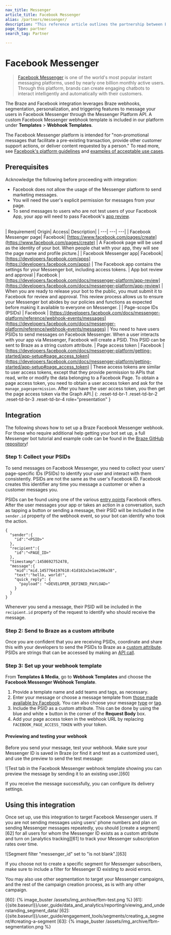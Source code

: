 ```yaml
---
nav_title: Messenger
article_title: Facebook Messenger
alias: /partners/messenger/
description: "This reference article outlines the partnership between Braze and Facebook Messenger, one of the world's most popular instant messaging platforms."
page_type: partner
search_tag: Partner

---
```


# Facebook Messenger

> [Facebook Messenger](https://developers.facebook.com/docs/messenger-platform/) is one of the world's most popular instant messaging platforms, used by nearly one billion monthly active users. Through this platform, brands can create engaging chatbots to interact intelligently and automatically with their customers.

The Braze and Facebook integration leverages Braze webhooks, segmentation, personalization, and triggering features to message your users in Facebook Messenger through the Messenger Platform API. A custom Facebook Messenger webhook template is included in our platform under **Templates** > **Webhook Templates**.

The Facebook Messenger platform is intended for "non-promotional messages that facilitate a pre-existing transaction, provide other customer support actions, or deliver content requested by a person." To read more, see [Facebook's platform guidelines](https://developers.facebook.com/docs/messenger-platform) and [examples of acceptable use cases](https://developers.facebook.com/docs/messenger-platform/app-review#examples_acceptable).

## Prerequisites

Acknowledge the following before proceeding with integration:
- Facebook does not allow the usage of the Messenger platform to send marketing messages. 
- You will need the user's explicit permission for messages from your page. 
- To send messages to users who are not test users of your Facebook App, your app will need to pass Facebook's [app review](https://developers.facebook.com/docs/messenger-platform/app-review).<br><br>

| Requirement| Origin| Access| Description|
| ---| ---| ---|
| Facebook Messenger page| Facebook| [https://www.facebook.com/pages/create](https://www.facebook.com/pages/create) | A Facebook page will be used as the identity of your bot. When people chat with your app, they will see the page name and profile picture.|
| Facebook Messenger app| Facebook| [https://developers.facebook.com/apps](https://developers.facebook.com/apps) | The Facebook app contains the settings for your Messenger bot, including access tokens.
| App bot review and approval | Facebook | [https://developers.facebook.com/docs/messenger-platform/app-review](https://developers.facebook.com/docs/messenger-platform/app-review) | When you are ready to release your bot to the public, you must submit it to Facebook for review and approval. This review process allows us to ensure your Messenger bot abides by our policies and functions as expected before making it available to everyone on Messenger. |
| Page-scope IDs (PSIDs) | Facebook | [https://developers.facebook.com/docs/messenger-platform/reference/webhook-events/messages](https://developers.facebook.com/docs/messenger-platform/reference/webhook-events/messages) | You need to have users PSIDs to send messages on Facebook Messenger. When a user interacts with your app via Messenger, Facebook will create a PSID. This PSID can be sent to Braze as a string custom attribute.
| Page access token | Facebook | [https://developers.facebook.com/docs/messenger-platform/getting-started/app-setup#page_access_token](https://developers.facebook.com/docs/messenger-platform/getting-started/app-setup#page_access_token) | These access tokens are similar to user access tokens, except that they provide permission to APIs that read, write or modify the data belonging to a Facebook Page. To obtain a page access token, you need to obtain a user access token and ask for the `manage_pagespermission`. After you have the user access token, you then get the page access token via the Graph API.|
{: .reset-td-br-1 .reset-td-br-2 .reset-td-br-3  .reset-td-br-4 role="presentation" }

## Integration

The following shows how to set up a Braze Facebook Messenger webhook. 
For those who require additional help getting your bot set up, a full Messenger bot tutorial and example code can be found in the [Braze GitHub repository](https://github.com/Appboy/appboy-fb-messenger-bot)!

### Step 1: Collect your PSIDs

To send messages on Facebook Messenger, you need to collect your users' page-specific IDs (PSIDs) to identify your user and interact with them consistently. PSIDs are not the same as the user's Facebook ID. Facebook creates this identifier any time you message a customer or when a customer messages you.

PSIDs can be found using one of the various [entry points](https://developers.facebook.com/docs/messenger-platform/discovery) Facebook offers. After the user messages your app or takes an action in a conversation, such as tapping a button or sending a message, their PSID will be included in the `sender.id` property of the webhook event, so your bot can identify who took the action.

```
{
  "sender":{
    "id":"<PSID>"
  },
  "recipient":{
    "id":"<PAGE_ID>"
  },
  "timestamp":1458692752478,
  "message":{
    "mid":"mid.1457764197618:41d102a3e1ae206a38",
    "text":"hello, world!",
    "quick_reply": {
      "payload": "<DEVELOPER_DEFINED_PAYLOAD>"
    }
  }
}
```

Whenever you send a message, their PSID will be included in the `recipient.id` property of the request to identify who should receive the message.

### Step 2: Send to Braze as a custom attribute

Once you are confident that you are receiving PSIDs, coordinate and share this with your developers to send the PSIDs to Braze as a [custom attribute]({{site.baseurl}}/user_guide/data/custom_data/custom_attributes/#custom-attributes). PSIDs are strings that can be accessed by making an [API call](https://developers.facebook.com/docs/messenger-platform/reference/send-api).

### Step 3: Set up your webhook template

From **Templates & Media**, go to **Webhook Templates** and choose the **Facebook Messenger Webhook Template**.

1. Provide a template name and add teams and tags, as necessary.
2. Enter your message or choose a message template from [those made available by Facebook](https://developers.facebook.com/docs/messenger-platform/reference/webhook-events/messages). You can also choose your message [type](https://developers.facebook.com/docs/messenger-platform/send-messages#message_types) or [tag](https://developers.facebook.com/docs/messenger-platform/send-messages/message-tags).
3. Include the PSID as a custom attribute. This can be done by using the blue and white **+** button in the corner of the **Request Body** box.
3. Add your page access token in the webhook URL by replacing `FACEBOOK_PAGE_ACCESS_TOKEN` with your token.

#### Previewing and testing your webhook

Before you send your message, test your webhook. Make sure your Messenger ID is saved in Braze (or find it and test as a customized user), and use the preview to send the test message:

![Test tab in the Facebook Messenger webhook template showing you can preview the message by sending it to an existing user.][60]

If you receive the message successfully, you can configure its delivery settings.

## Using this integration

Once set up, use this integration to target Facebook Messenger users. If you are not sending messages using users' phone numbers and plan on sending Messenger messages repeatedly, you should [create a segment][62] for all users for whom the Messenger ID exists as a custom attribute and turn on [analytics tracking][61] to track your Messenger subscription rates over time. 

![Segment filter "messenger_id" set to "is not blank".][63]

If you choose not to create a specific segment for Messenger subscribers, make sure to include a filter for Messenger ID existing to avoid errors.

You may also use other segmentation to target your Messenger campaigns, and the rest of the campaign creation process, as is with any other campaign.

[60]: {% image_buster /assets/img_archive/fbm-test.png %}
[61]: {{site.baseurl}}/user_guide/data_and_analytics/reporting/viewing_and_understanding_segment_data/
[62]: {{site.baseurl}}/user_guide/engagement_tools/segments/creating_a_segment/#creating-a-segment
[63]: {% image_buster /assets/img_archive/fbm-segmentation.png %}